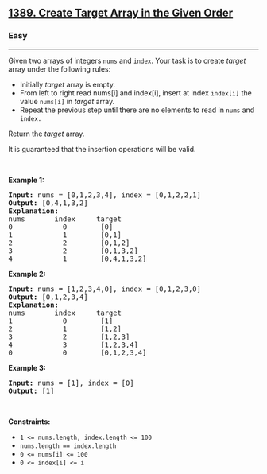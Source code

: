 <h2><a href="https://leetcode.com/problems/create-target-array-in-the-given-order/">1389. Create Target Array in the Given Order</a></h2><h3>Easy</h3><hr><div style="user-select: auto;"><p style="user-select: auto;">Given two arrays of integers&nbsp;<code style="user-select: auto;">nums</code> and <code style="user-select: auto;">index</code>. Your task is to create <em style="user-select: auto;">target</em> array under the following rules:</p>

<ul style="user-select: auto;">
	<li style="user-select: auto;">Initially <em style="user-select: auto;">target</em> array is empty.</li>
	<li style="user-select: auto;">From left to right read nums[i] and index[i], insert at index <code style="user-select: auto;">index[i]</code>&nbsp;the value <code style="user-select: auto;">nums[i]</code>&nbsp;in&nbsp;<em style="user-select: auto;">target</em> array.</li>
	<li style="user-select: auto;">Repeat the previous step until there are no elements to read in <code style="user-select: auto;">nums</code> and <code style="user-select: auto;">index.</code></li>
</ul>

<p style="user-select: auto;">Return the <em style="user-select: auto;">target</em> array.</p>

<p style="user-select: auto;">It is guaranteed that the insertion operations will be valid.</p>

<p style="user-select: auto;">&nbsp;</p>
<p style="user-select: auto;"><strong class="example" style="user-select: auto;">Example 1:</strong></p>

<pre style="user-select: auto;"><strong style="user-select: auto;">Input:</strong> nums = [0,1,2,3,4], index = [0,1,2,2,1]
<strong style="user-select: auto;">Output:</strong> [0,4,1,3,2]
<strong style="user-select: auto;">Explanation:</strong>
nums       index     target
0            0        [0]
1            1        [0,1]
2            2        [0,1,2]
3            2        [0,1,3,2]
4            1        [0,4,1,3,2]
</pre>

<p style="user-select: auto;"><strong class="example" style="user-select: auto;">Example 2:</strong></p>

<pre style="user-select: auto;"><strong style="user-select: auto;">Input:</strong> nums = [1,2,3,4,0], index = [0,1,2,3,0]
<strong style="user-select: auto;">Output:</strong> [0,1,2,3,4]
<strong style="user-select: auto;">Explanation:</strong>
nums       index     target
1            0        [1]
2            1        [1,2]
3            2        [1,2,3]
4            3        [1,2,3,4]
0            0        [0,1,2,3,4]
</pre>

<p style="user-select: auto;"><strong class="example" style="user-select: auto;">Example 3:</strong></p>

<pre style="user-select: auto;"><strong style="user-select: auto;">Input:</strong> nums = [1], index = [0]
<strong style="user-select: auto;">Output:</strong> [1]
</pre>

<p style="user-select: auto;">&nbsp;</p>
<p style="user-select: auto;"><strong style="user-select: auto;">Constraints:</strong></p>

<ul style="user-select: auto;">
	<li style="user-select: auto;"><code style="user-select: auto;">1 &lt;= nums.length, index.length &lt;= 100</code></li>
	<li style="user-select: auto;"><code style="user-select: auto;">nums.length == index.length</code></li>
	<li style="user-select: auto;"><code style="user-select: auto;">0 &lt;= nums[i] &lt;= 100</code></li>
	<li style="user-select: auto;"><code style="user-select: auto;">0 &lt;= index[i] &lt;= i</code></li>
</ul>
</div>
